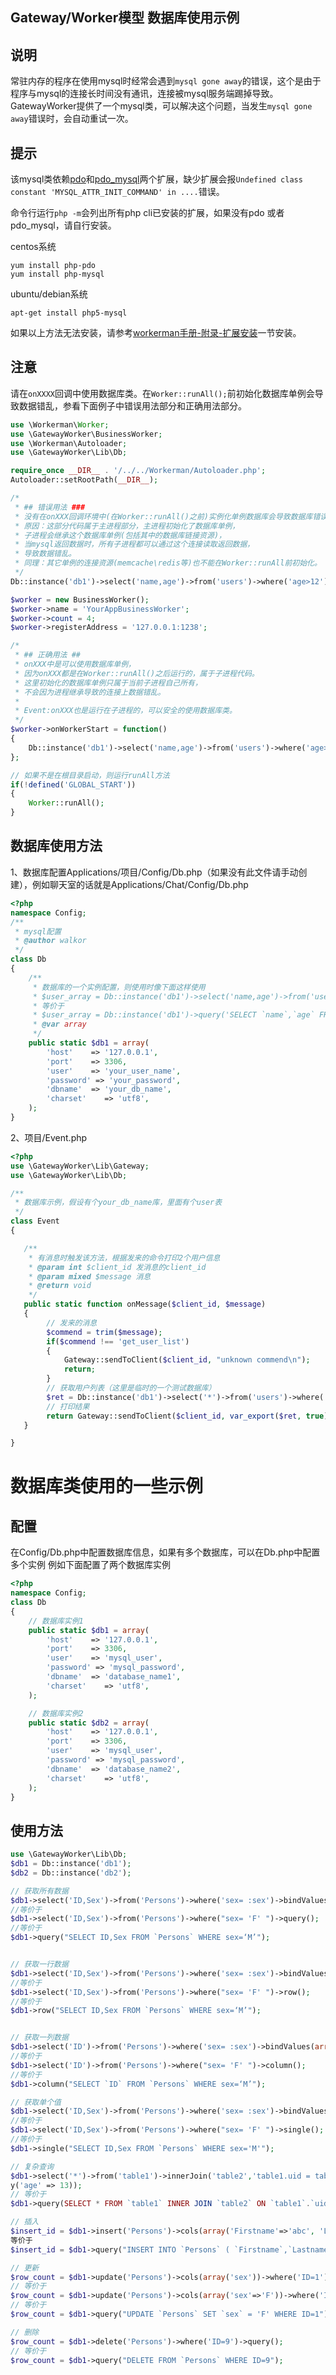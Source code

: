 ## Gateway/Worker模型 数据库使用示例

## 说明
常驻内存的程序在使用mysql时经常会遇到```mysql gone away```的错误，这个是由于程序与mysql的连接长时间没有通讯，连接被mysql服务端踢掉导致。GatewayWorker提供了一个mysql类，可以解决这个问题，当发生```mysql gone away```错误时，会自动重试一次。

## 提示
该mysql类依赖[pdo](http://php.net/manual/zh/book.pdo.php)和[pdo_mysql](http://php.net/manual/zh/ref.pdo-mysql.php)两个扩展，缺少扩展会报```Undefined class constant 'MYSQL_ATTR_INIT_COMMAND' in ....```错误。

命令行运行```php -m```会列出所有php cli已安装的扩展，如果没有pdo 或者 pdo_mysql，请自行安装。

centos系统
```
yum install php-pdo
yum install php-mysql
```

ubuntu/debian系统
```
apt-get install php5-mysql
```

如果以上方法无法安装，请参考[workerman手册-附录-扩展安装](http://doc3.workerman.net/appendices/install-extension.html)一节安装。

## 注意
请在```onXXXX```回调中使用数据库类。在```Worker::runAll();```前初始化数据库单例会导致数据错乱，参看下面例子中错误用法部分和正确用法部分。

```php
use \Workerman\Worker;
use \GatewayWorker\BusinessWorker;
use \Workerman\Autoloader;
use \GatewayWorker\Lib\Db;

require_once __DIR__ . '/../../Workerman/Autoloader.php';
Autoloader::setRootPath(__DIR__);

/*
 * ## 错误用法 ###
 * 没有在onXXX回调环境中(在Worker::runAll()之前)实例化单例数据库会导致数据库错误风险
 * 原因：这部分代码属于主进程部分，主进程初始化了数据库单例，
 * 子进程会继承这个数据库单例(包括其中的数据库链接资源)，
 * 当mysql返回数据时，所有子进程都可以通过这个连接读取返回数据，
 * 导致数据错乱。
 * 同理：其它单例的连接资源(memcache\redis等)也不能在Worker::runAll前初始化。
 */
Db::instance('db1')->select('name,age')->from('users')->where('age>12')->query();

$worker = new BusinessWorker();
$worker->name = 'YourAppBusinessWorker';
$worker->count = 4;
$worker->registerAddress = '127.0.0.1:1238';

/*
 * ## 正确用法 ##
 * onXXX中是可以使用数据库单例，
 * 因为onXXX都是在Worker::runAll()之后运行的，属于子进程代码。
 * 这里初始化的数据库单例只属于当前子进程自己所有，
 * 不会因为进程继承导致的连接上数据错乱。
 *
 * Event:onXXX也是运行在子进程的，可以安全的使用数据库类。
 */
$worker->onWorkerStart = function()
{
    Db::instance('db1')->select('name,age')->from('users')->where('age>12')->query();
};

// 如果不是在根目录启动，则运行runAll方法
if(!defined('GLOBAL_START'))
{
    Worker::runAll();
}
```

## 数据库使用方法

1、数据库配置Applications/项目/Config/Db.php（如果没有此文件请手动创建），例如聊天室的话就是Applications/Chat/Config/Db.php
```php
<?php
namespace Config;
/**
 * mysql配置
 * @author walkor
 */
class Db
{
    /**
     * 数据库的一个实例配置，则使用时像下面这样使用
     * $user_array = Db::instance('db1')->select('name,age')->from('users')->where('age>12')->query();
     * 等价于
     * $user_array = Db::instance('db1')->query('SELECT `name`,`age` FROM `users` WHERE `age`>12');
     * @var array
     */
    public static $db1 = array(
        'host'    => '127.0.0.1',
        'port'    => 3306,
        'user'    => 'your_user_name',
        'password' => 'your_password',
        'dbname'  => 'your_db_name',
        'charset'    => 'utf8',
    );
}
```


2、项目/Event.php
```php
<?php
use \GatewayWorker\Lib\Gateway;
use \GatewayWorker\Lib\Db;

/**
 * 数据库示例，假设有个your_db_name库，里面有个user表
 */
class Event
{

   /**
    * 有消息时触发该方法，根据发来的命令打印2个用户信息
    * @param int $client_id 发消息的client_id
    * @param mixed $message 消息
    * @return void
    */
   public static function onMessage($client_id, $message)
   {
        // 发来的消息
        $commend = trim($message);
        if($commend !== 'get_user_list')
        {
            Gateway::sendToClient($client_id, "unknown commend\n");
            return;
        }
        // 获取用户列表（这里是临时的一个测试数据库）
        $ret = Db::instance('db1')->select('*')->from('users')->where('uid>3')->offset(5)->limit(2)->query();
        // 打印结果
        return Gateway::sendToClient($client_id, var_export($ret, true));
   }

}
```

# 数据库类使用的一些示例
## 配置
在Config/Db.php中配置数据库信息，如果有多个数据库，可以在Db.php中配置多个实例
例如下面配置了两个数据库实例

```php
<?php
namespace Config;
class Db
{
    // 数据库实例1
    public static $db1 = array(
        'host'    => '127.0.0.1',
        'port'    => 3306,
        'user'    => 'mysql_user',
        'password' => 'mysql_password',
        'dbname'  => 'database_name1',
        'charset'    => 'utf8',
    );

    // 数据库实例2
    public static $db2 = array(
        'host'    => '127.0.0.1',
        'port'    => 3306,
        'user'    => 'mysql_user',
        'password' => 'mysql_password',
        'dbname'  => 'database_name2',
        'charset'    => 'utf8',
    );
}
```
## 使用方法

```php
use \GatewayWorker\Lib\Db;
$db1 = Db::instance('db1');
$db2 = Db::instance('db2');

// 获取所有数据
$db1->select('ID,Sex')->from('Persons')->where('sex= :sex')->bindValues(array('sex'=>'M'))->query();
//等价于
$db1->select('ID,Sex')->from('Persons')->where("sex= 'F' ")->query();
//等价于
$db1->query("SELECT ID,Sex FROM `Persons` WHERE sex=‘M’");


// 获取一行数据
$db1->select('ID,Sex')->from('Persons')->where('sex= :sex')->bindValues(array('sex'=>'M'))->row();
//等价于
$db1->select('ID,Sex')->from('Persons')->where("sex= 'F' ")->row();
//等价于
$db1->row("SELECT ID,Sex FROM `Persons` WHERE sex=‘M’");


// 获取一列数据
$db1->select('ID')->from('Persons')->where('sex= :sex')->bindValues(array('sex'=>'M'))->column();
//等价于
$db1->select('ID')->from('Persons')->where("sex= 'F' ")->column();
//等价于
$db1->column("SELECT `ID` FROM `Persons` WHERE sex=‘M’");

// 获取单个值
$db1->select('ID,Sex')->from('Persons')->where('sex= :sex')->bindValues(array('sex'=>'M'))->single();
//等价于
$db1->select('ID,Sex')->from('Persons')->where("sex= 'F' ")->single();
//等价于
$db1->single("SELECT ID,Sex FROM `Persons` WHERE sex='M'");

// 复杂查询
$db1->select('*')->from('table1')->innerJoin('table2','table1.uid = table2.uid')->where('age > :age')->groupBy(array('aid'))->having('foo="foo"')->orderBy(array('did'))->limit(10)->offset(20)->bindValues(arra
y('age' => 13));
// 等价于
$db1->query(SELECT * FROM `table1` INNER JOIN `table2` ON `table1`.`uid` = `table2`.`uid` WHERE age > 13 GROUP BY aid HAVING foo="foo" ORDER BY did LIMIT 10 OFFSET 20“);

// 插入
$insert_id = $db1->insert('Persons')->cols(array('Firstname'=>'abc', 'Lastname'=>'efg', 'Sex'=>'M', 'Age'=>13))->query();
等价于
$insert_id = $db1->query("INSERT INTO `Persons` ( `Firstname`,`Lastname`,`Sex`,`Age`) VALUES ( 'abc', 'efg', 'M', 13)");

// 更新
$row_count = $db1->update('Persons')->cols(array('sex'))->where('ID=1')->bindValue('sex', 'F')->query();
// 等价于
$row_count = $db1->update('Persons')->cols(array('sex'=>'F'))->where('ID=1')->query();
// 等价于
$row_count = $db1->query("UPDATE `Persons` SET `sex` = 'F' WHERE ID=1");

// 删除
$row_count = $db1->delete('Persons')->where('ID=9')->query();
// 等价于
$row_count = $db1->query("DELETE FROM `Persons` WHERE ID=9");

```
